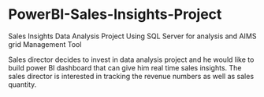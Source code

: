 # PowerBI-Sales-Insights-Project

Sales Insights Data Analysis Project
Using SQL Server for analysis and  AIMS grid Management Tool

Sales director decides to invest in data analysis project and he would like to build power BI dashboard that can give him real time sales insights. 
The sales director is interested in tracking the revenue numbers as well as sales quantity.
